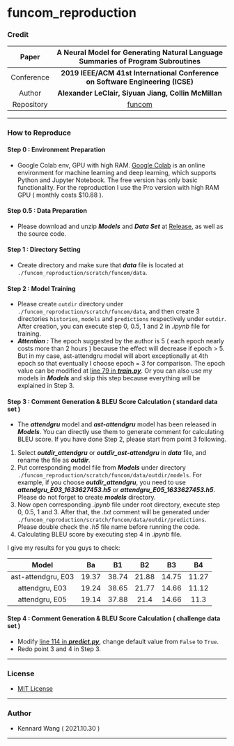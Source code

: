 # funcom_reproduction

### Credit

| Paper | **A Neural Model for Generating Natural Language Summaries of Program Subroutines** |
|:---:|:---:|
| Conference | **2019 IEEE/ACM 41st International Conference on Software Engineering (ICSE)** |
| Author | **Alexander LeClair, Siyuan Jiang, Collin McMillan** |
| Repository | [funcom](https://github.com/mcmillco/funcom) |

------
### How to Reproduce
#### Step 0 : Environment Preparation
+ Google Colab env, GPU with high RAM. [Google Colab](https://colab.research.google.com/) is an online environment for machine learning and deep learning, which supports Python and Jupyter Notebook. The free version has only basic functionality. For the reproduction I use the Pro version with high RAM GPU ( monthly costs $10.88 ).

#### Step 0.5 : Data Preparation
+ Please download and unzip ***Models*** and ***Data Set*** at [Release](https://github.com/KennardWang/funcom_reproduction/releases), as well as the source code.

#### Step 1 : Directory Setting
+ Create directory and make sure that ***data*** file is located at `./funcom_reproduction/scratch/funcom/data`.

#### Step 2 : Model Training
+ Please create `outdir` directory under `./funcom_reproduction/scratch/funcom/data`, and then create 3 directories `histories`, `models` and `predictions` respectively under `outdir`. After creation, you can execute step 0, 0.5, 1 and 2 in *.ipynb* file for training.
+ ***Attention :*** The epoch suggested by the author is 5 ( each epoch nearly costs more than 2 hours ) because the effect will decrease if epoch > 5. But in my case, ast-attendgru model will abort exceptionally at 4th epoch so that eventually I choose epoch = 3 for comparison. The epoch value can be modified at [line 79 in ***train.py***](https://github.com/KennardWang/funcom_reproduction/blob/a04196f56efeffce67df53ac04e3a0c6d9ebd887/train.py#L79). Or you can also use my models in ***Models*** and skip this step because everything will be explained in Step 3.

#### Step 3 : Comment Generation & BLEU Score Calculation ( standard data set )
+ The ***attendgru*** model and ***ast-attendgru*** model has been released in ***Models***. You can directly use them to generate comment for calculating BLEU score. If you have done Step 2, please start from point 3 following.

1. Select ***outdir_attendgru*** or ***outdir_ast-attendgru*** in ***data*** file, and rename the file as ***outdir***.
2. Put corresponding model file from ***Models*** under directory `./funcom_reproduction/scratch/funcom/data/outdir/models`. For example, if you choose ***outdir_attendgru***, you need to use ***attendgru_E03_1633627453.h5*** or ***attendgru_E05_1633627453.h5***. Please do not forget to create ***models*** directory.
3. Now open corresponding *.ipynb* file under root directory, execute step 0, 0.5, 1 and 3. After that, the *.txt* comment will be generated under `./funcom_reproduction/scratch/funcom/data/outdir/predictions`. Please double check the *.h5* file name before running the code. 
4. Calculating BLEU score by executing step 4 in *.ipynb* file.

I give my results for you guys to check:

|Model|Ba|B1|B2|B3|B4|
|:---:|:---:|:---:|:---:|:---:|:---:|
|ast-attendgru, E03|19.37|38.74|21.88|14.75|11.27|
|attendgru, E03|19.24|38.65|21.77|14.66|11.12|
|attendgru, E05|19.14|37.88|21.4|14.66|11.3|

#### Step 4 : Comment Generation & BLEU Score Calculation ( challenge data set )
+ Modify [line 114 in ***predict.py***](https://github.com/KennardWang/funcom_reproduction/blob/a04196f56efeffce67df53ac04e3a0c6d9ebd887/predict.py#L114), change default value from `False` to `True`.
+ Redo point 3 and 4 in Step 3.

------
### License
+ [MIT License](https://github.com/KennardWang/funcom_reproduction/blob/master/LICENSE)
------
### Author
+ Kennard Wang ( 2021.10.30 )
------
